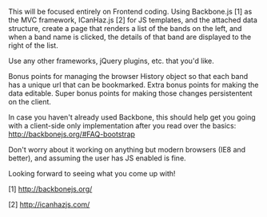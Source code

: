 This will be focused entirely on Frontend coding. Using Backbone.js [1] as the MVC framework, ICanHaz.js [2] for JS templates, and the attached data structure, create a page that renders a list of the bands on the left, and when a band name is clicked, the details of that band are displayed to the right of the list.

Use any other frameworks, jQuery plugins, etc. that you'd like.

Bonus points for managing the browser History object so that each band has a unique url that can be bookmarked. Extra bonus points for making the data editable. Super bonus points for making those changes persistentent on the client.

In case you haven't already used Backbone, this should help get you going with a client-side only implementation after you read over the basics:
http://backbonejs.org/#FAQ-bootstrap

Don't worry about it working on anything but modern browsers (IE8 and better), and assuming the user has JS enabled is fine.

Looking forward to seeing what you come up with!

[1] http://backbonejs.org/

[2] http://icanhazjs.com/
